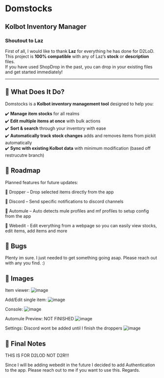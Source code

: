 # Domstocks
## Kolbot Inventory Manager

### **Shoutout to Laz**
First of all, I would like to thank **Laz** for everything he has done for D2LoD.  
This project is **100% compatible** with any of Laz’s **stock** or **description** files.  
If you have used ShopDrop in the past, you can drop in your existing files and get started immediately!

---

## **📌 What Does It Do?**
Domstocks is a **Kolbot inventory management tool** designed to help you:

✔️ **Manage item stocks** for all realms  
✔️ **Edit multiple items at once** with bulk actions  
✔️ **Sort & search** through your inventory with ease  
✔️ **Automatically track stock changes** adds and removes items from pickit automatically  
✔️ **Sync with existing Kolbot data** with minimum modification (based off restrucutre branch)

## **📌 Roadmap**

Planned features for future updates:

🔹 Dropper – Drop selected items directly from the app

🔹 Discord – Send specific notifications to discord channels

🔹 Automule – Auto detects mule profiles and mf profiles to setup config from the app

🔹 Webedit - Edit everything from a webpage so you can easily view stocks, edit items, add items and more


## **📌 Bugs**
Plenty im sure.  I just needed to get something going asap.  Please reach out with any you find. :)

## **📌 Images**

Item viewer:
![image](https://github.com/user-attachments/assets/5cbe45bb-a84f-4446-8ced-0d8262253e66)

Add/Edit single item:
![image](https://github.com/user-attachments/assets/19647fe1-d872-4249-8497-8bf5fe6b956d)

Console:
![image](https://github.com/user-attachments/assets/401b1434-f143-408c-96a0-7761e5a83f9b)

Automule Preview:  NOT FINISHED
![image](https://github.com/user-attachments/assets/c9b9f25a-6dd6-48b2-8e8a-b3d143445cfc)

Settings:  Discord wont be added until I finish the droppers
![image](https://github.com/user-attachments/assets/3441ce9a-9eec-47b1-9079-ad932adea0f3)

## **📌 Final Notes**

THIS IS FOR D2LOD NOT D2R!!!

Since I will be adding webedit in the future I decided to add Authentication to the app.  Please reach out to me if you want to use this.  Regards.
